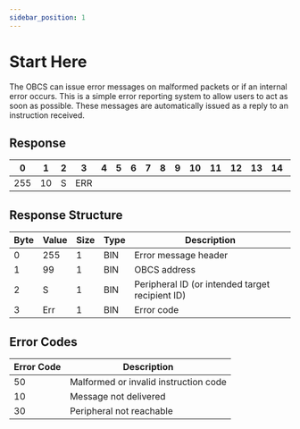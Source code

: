 ```yaml
---
sidebar_position: 1
---
```


# Start Here

The OBCS can issue error messages on malformed packets or if an internal error occurs. This is a
simple error reporting system to allow users to act as soon as possible. These messages are
automatically issued as a reply to an instruction received.

## Response

| 0  | 1  | 2  | 3  | 4  | 5  | 6  | 7  | 8  | 9  | 10 | 11 | 12 | 13 | 14 | 15 | 16 | 17 | 18 | 19 | 20 | 21 | 22 | 23 | 24 | 25 | 26 | 27 | 28 | 29 | 30 | 31 |
|----|----|----|----|----|----|----|----|----|----|----|----|----|----|----|----|----|----|----|----|----|----|----|----|----|----|----|----|----|----|----|----|
| 255 | 10 |  S  | ERR |    |    |    |    |    |    |    |    |    |    |    |    |    |    |    |    |    |    |    |    |    |    |    |    |    |    |    |  |


## Response Structure

| Byte | Value | Size | Type | Description                              |
|------|-------|------|------|------------------------------------------|
| 0    | 255   | 1    | BIN  | Error message header                     |
| 1    | 99    | 1    | BIN  | OBCS address                             |
| 2    | S     | 1    | BIN  | Peripheral ID (or intended target recipient ID) |
| 3    | Err   | 1    | BIN  | Error code                               |


## Error Codes

| Error Code | Description                          |
|------------|--------------------------------------|
| 50         | Malformed or invalid instruction code |
| 10         | Message not delivered               |
| 30         | Peripheral not reachable            |
